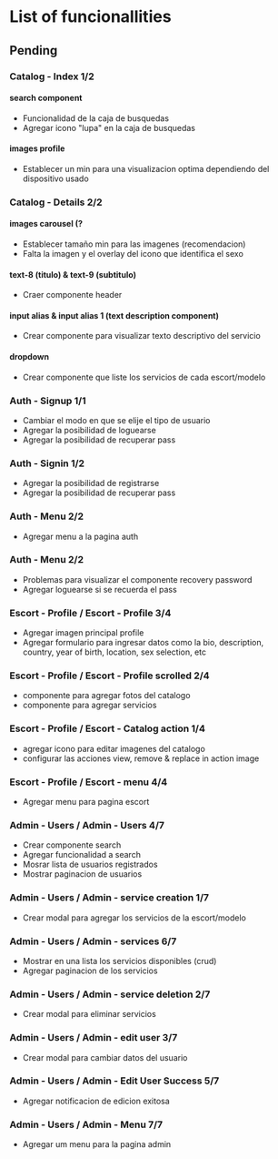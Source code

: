 # List of funcionallities

## Pending

### Catalog - Index 1/2

#### search component
- Funcionalidad de la caja de busquedas
- Agregar icono "lupa" en la caja de busquedas

#### images profile
- Establecer un min para una visualizacion optima dependiendo del dispositivo usado

### Catalog - Details 2/2

#### images carousel (?
- Establecer tamaño min para las imagenes (recomendacion)
- Falta la imagen y el overlay del icono que identifica el sexo

#### text-8 (titulo) & text-9 (subtitulo)
- Craer componente header 

#### input alias & input alias 1 (text description component)
- Crear componente para visualizar texto descriptivo del servicio

#### dropdown
- Crear componente que liste los servicios de cada escort/modelo

### Auth - Signup 1/1
- Cambiar el modo en que se elije el tipo de usuario 
- Agregar la posibilidad de loguearse
- Agregar la posibilidad de recuperar pass

### Auth - Signin 1/2
- Agregar la posibilidad de registrarse
- Agregar la posibilidad de recuperar pass

### Auth - Menu 2/2
- Agregar menu a la pagina auth

### Auth - Menu 2/2
- Problemas para visualizar el componente recovery password
- Agregar loguearse si se recuerda el pass

### Escort - Profile / Escort - Profile 3/4
- Agregar imagen principal profile
- Agregar formulario para ingresar datos como la bio, description, country, year of birth, location, sex selection, etc

### Escort - Profile / Escort - Profile scrolled 2/4
- componente para agregar fotos del catalogo
- componente para agregar servicios

### Escort - Profile / Escort - Catalog action 1/4
- agregar icono para editar imagenes del catalogo
- configurar las acciones view, remove & replace in action image

### Escort - Profile / Escort - menu 4/4
- Agregar menu para pagina escort

### Admin - Users / Admin - Users 4/7
- Crear componente search
- Agregar funcionalidad a search
- Mosrar lista de usuarios registrados
- Mostrar paginacion de usuarios

### Admin - Users / Admin - service creation 1/7
- Crear modal para agregar los servicios de la escort/modelo

### Admin - Users / Admin - services 6/7
- Mostrar en una lista los servicios disponibles (crud)
- Agregar paginacion de los servicios

### Admin - Users / Admin - service deletion 2/7
- Crear modal para eliminar servicios 

### Admin - Users / Admin - edit user 3/7
- Crear modal para cambiar datos del usuario

### Admin - Users / Admin - Edit User Success 5/7
- Agregar notificacion de edicion exitosa

### Admin - Users / Admin - Menu 7/7
- Agregar um menu para la pagina admin